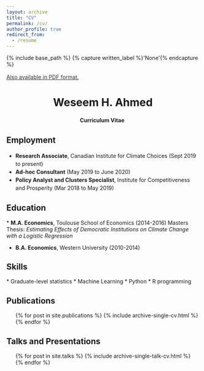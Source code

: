 ```yaml
---
layout: archive
title: "CV"
permalink: /cv/
author_profile: true
redirect_from:
  - /resume
---
```


{% include base_path %}
{% capture written_label %}'None'{% endcapture %}

<u><a style="line-height: 1.5;" href="http://weseemahmed.github.io/files/Weseem-Ahmed-Resume.pdf"><span style="color: #333333;"><span>Also available in PDF format.</span></span></a></u>

<h1 class="western" align="center"><b>Weseem H. Ahmed</b></h1>
<p style="line-height: 1.5;" align="center"><span><b>Curriculum Vitae</b> </span></p>

<h2>Employment</h2>
<ul style="line-height: 1.5; margin: 10px 0;">
  <li><span><b>Research Associate</b>, Canadian Institute for Climate Choices (Sept 2019 to present)</span></li>
  <li><span><b>Ad-hoc Consultant</b> (May 2019 to June 2020)</span></li>
  <li><span><b>Policy Analyst and Clusters Specialist</b>, Institute for Competitiveness and Prosperity (Mar 2018 to May 2019)</span></li>
</ul>

<h2>Education</h2>
* <b>M.A. Economics</b>, Toulouse School of Economics (2014-2016)
  Masters Thesis: <i>Estimating Effects of Democratic Institutions on Climate Change with a Logistic Regression</i>
 
* <b>B.A. Economics</b>, Western University (2010-2014)

<h2>Skills</h2>
* Graduate-level statistics
* Machine Learning
* Python
* R programming

<h2>Publications</h2>
  <ul>{% for post in site.publications %}
    {% include archive-single-cv.html %}
  {% endfor %}</ul>
  
<h2>Talks and Presentations</h2>
  <ul>{% for post in site.talks %}
    {% include archive-single-talk-cv.html %}
  {% endfor %}</ul>
